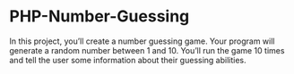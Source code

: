 # PHP-Number-Guessing
In this project, you’ll create a number guessing game. Your program will generate a random number between 1 and 10. You’ll run the game 10 times and tell the user some information about their guessing abilities.
